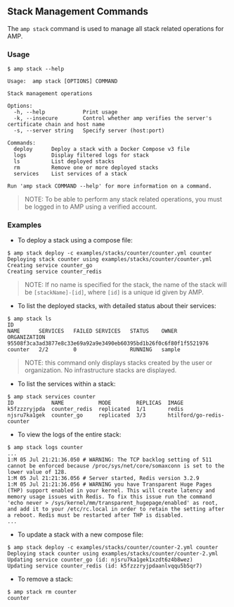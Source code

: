 ## Stack Management Commands

The `amp stack` command is used to manage all stack related operations for AMP.

### Usage

```
$ amp stack --help

Usage:	amp stack [OPTIONS] COMMAND 

Stack management operations

Options:
  -h, --help            Print usage
  -k, --insecure        Control whether amp verifies the server's certificate chain and host name
  -s, --server string   Specify server (host:port)

Commands:
  deploy      Deploy a stack with a Docker Compose v3 file
  logs        Display filtered logs for stack
  ls          List deployed stacks
  rm          Remove one or more deployed stacks
  services    List services of a stack

Run 'amp stack COMMAND --help' for more information on a command.
```    

>NOTE: To be able to perform any stack related operations, you must be logged in to AMP using a verified account.

### Examples

* To deploy a stack using a compose file:
```
$ amp stack deploy -c examples/stacks/counter/counter.yml counter
Deploying stack counter using examples/stacks/counter/counter.yml
Creating service counter_go
Creating service counter_redis
```
>NOTE: If no name is specified for the stack, the name of the stack will be `[stackName]-[id]`, where `[id]` is a unique id given by AMP.

* To list the deployed stacks, with detailed status about their services:
```
$ amp stack ls
ID                                                                 NAME      SERVICES   FAILED SERVICES   STATUS    OWNER          ORGANIZATION
95508f3ca3ad3877e8c33e69a92a9e3490eb60395bd1b26f0c6f80f1f5521976   counter   2/2        0                 RUNNING   sample
```
> NOTE: this command only displays stacks created by the user or organization. No infrastructure stacks are displayed.

* To list the services within a stack:
```
$ amp stack services counter
ID            NAME           MODE        REPLICAS  IMAGE
k5fzzzryjpda  counter_redis  replicated  1/1       redis
njsru7ka1gek  counter_go     replicated  3/3       htilford/go-redis-counter
```

* To view the logs of the entire stack:
```
$ amp stack logs counter
...
1:M 05 Jul 21:21:36.050 # WARNING: The TCP backlog setting of 511 cannot be enforced because /proc/sys/net/core/somaxconn is set to the lower value of 128.
1:M 05 Jul 21:21:36.056 # Server started, Redis version 3.2.9
1:M 05 Jul 21:21:36.056 # WARNING you have Transparent Huge Pages (THP) support enabled in your kernel. This will create latency and memory usage issues with Redis. To fix this issue run the command 'echo never > /sys/kernel/mm/transparent_hugepage/enabled' as root, and add it to your /etc/rc.local in order to retain the setting after a reboot. Redis must be restarted after THP is disabled.
...
```

* To update a stack with a new compose file:
```
$ amp stack deploy -c examples/stacks/counter/counter-2.yml counter
Deploying stack counter using examples/stacks/counter/counter-2.yml
Updating service counter_go (id: njsru7ka1gek1xzdt6z4b8wez)
Updating service counter_redis (id: k5fzzzryjpdaanlvqqu5b5qr7)
```

* To remove a stack:
```
$ amp stack rm counter
counter
```
